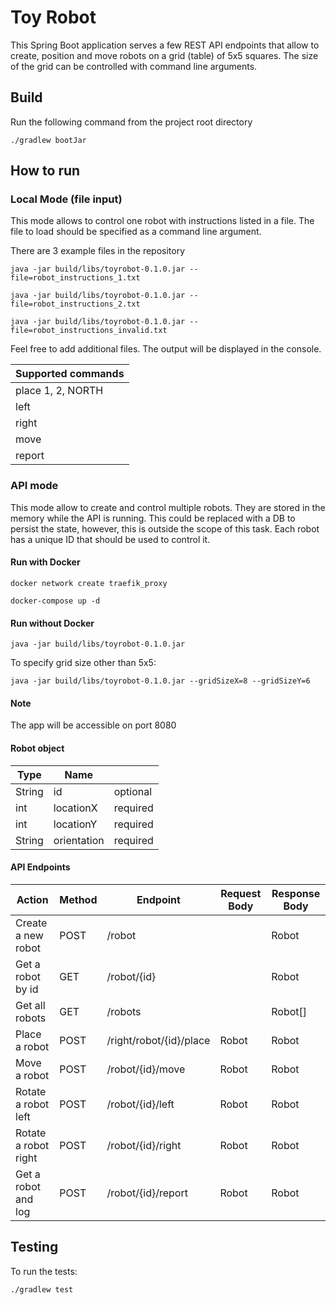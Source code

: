 # Toy Robot

This Spring Boot application serves a few REST API endpoints that allow to create, position and move robots on a grid (table) of 5x5 squares. The size of the grid can be controlled with command line arguments.

## Build

Run the following command from the project root directory

`./gradlew bootJar`

## How to run

### Local Mode (file input)

This mode allows to control one robot with instructions listed in a file. The file to load should be specified as a command line argument.

There are 3 example files in the repository

`java -jar build/libs/toyrobot-0.1.0.jar --file=robot_instructions_1.txt`

`java -jar build/libs/toyrobot-0.1.0.jar --file=robot_instructions_2.txt`

`java -jar build/libs/toyrobot-0.1.0.jar --file=robot_instructions_invalid.txt`

Feel free to add additional files. The output will be displayed in the console.

| Supported commands |
|--------------------|
|  place 1, 2, NORTH |
|        left        |
|        right       |
|        move        |
|        report      |

### API mode

This mode allow to create and control multiple robots. They are stored in the memory while the API is running. This could be replaced with a DB to persist the state, however, this is outside the scope of this task. Each robot has a unique ID that should be used to control it.

#### Run with Docker

`docker network create traefik_proxy`

`docker-compose up -d`


#### Run without Docker

`java -jar build/libs/toyrobot-0.1.0.jar `

To specify grid size other than 5x5:

`java -jar build/libs/toyrobot-0.1.0.jar --gridSizeX=8 --gridSizeY=6`

#### Note

The app will be accessible on port 8080

#### Robot object

| Type   | Name        |          |
|--------|-------------|----------|
| String | id          | optional |
| int    | locationX   | required |
| int    | locationY   | required |
| String | orientation | required |

#### API Endpoints

| Action               | Method | Endpoint                | Request Body | Response Body |
|----------------------|--------|-------------------------|--------------|---------------|
| Create a new robot   | POST   | /robot                  |              | Robot         |
| Get a robot by id    | GET    | /robot/{id}             |              | Robot         |
| Get all robots       | GET    | /robots                 |              | Robot[]       |
| Place a robot        | POST   | /right/robot/{id}/place | Robot        | Robot         |
| Move a robot         | POST   | /robot/{id}/move        | Robot        | Robot         |
| Rotate a robot left  | POST   | /robot/{id}/left        | Robot        | Robot         |
| Rotate a robot right | POST   | /robot/{id}/right       | Robot        | Robot         |
| Get a robot and log  | POST   | /robot/{id}/report      | Robot        | Robot         |


## Testing

To run the tests:

`./gradlew test`
